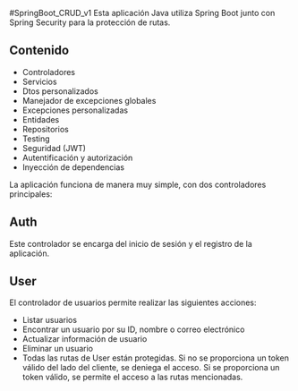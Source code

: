 #SpringBoot_CRUD_v1
Esta aplicación Java utiliza Spring Boot junto con Spring Security para la protección de rutas.

## Contenido
* Controladores
* Servicios
* Dtos personalizados
* Manejador de excepciones globales
* Excepciones personalizadas
* Entidades
* Repositorios
* Testing
* Seguridad (JWT)
* Autentificación y autorización
* Inyección de dependencias

La aplicación funciona de manera muy simple, con dos controladores principales:

## Auth
Este controlador se encarga del inicio de sesión y el registro de la aplicación.

## User
El controlador de usuarios permite realizar las siguientes acciones:

* Listar usuarios
* Encontrar un usuario por su ID, nombre o correo electrónico
* Actualizar información de usuario
* Eliminar un usuario
* Todas las rutas de User están protegidas. Si no se proporciona un token válido del lado del cliente, se deniega el acceso. Si se proporciona un token válido, se permite el acceso a las rutas mencionadas.
